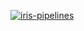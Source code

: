 [![iris-pipelines](https://github.com/rambaldi-learning/serverless-ml-course/actions/workflows/features-and-predictions.yml/badge.svg)](https://github.com/rambaldi-learning/serverless-ml-course/actions/workflows/features-and-predictions.yml)


